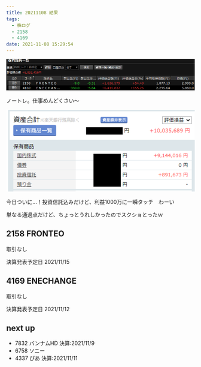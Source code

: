 ```yaml
---
title: 20211108 結果
tags:
  - 株ログ
  - 2158
  - 4169
date: 2021-11-08 15:29:54
---
```


![i](/kab/img/20211108000.png)

ノートレ。仕事めんどくさい～

![i](/kab/img/202111081000.png)

今日ついに...！投資信託込みだけど、利益1000万に一瞬タッチ　わーい

単なる通過点だけど、ちょっとうれしかったのでスクショとったｗ

## 2158 FRONTEO

取引なし

決算発表予定日 2021/11/15

## 4169 ENECHANGE

取引なし

決算発表予定日 2021/11/12

## next up

- 7832 バンナムHD 決算:2021/11/9
- 6758 ソニー
- 4337 ぴあ 決算:2021/11/11
